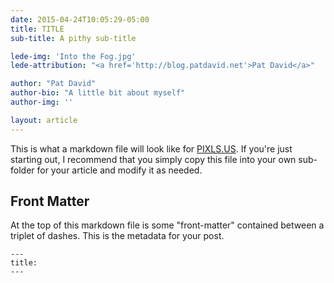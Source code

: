 ```yaml
---
date: 2015-04-24T10:05:29-05:00
title: TITLE 
sub-title: A pithy sub-title

lede-img: 'Into the Fog.jpg'
lede-attribution: "<a href='http://blog.patdavid.net'>Pat David</a>"

author: "Pat David"
author-bio: "A little bit about myself"
author-img: ''

layout: article
---
```


This is what a markdown file will look like for [PIXLS.US](https://pixls.us).
If you're just starting out, I recommend that you simply copy this file into your own sub-folder for your article and modify it as needed.



## Front Matter
At the top of this markdown file is some "front-matter" contained between a triplet of dashes.  This is the metadata for your post.

```
---
title:
---
```


